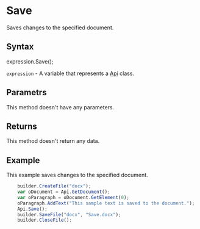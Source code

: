 # Save

Saves changes to the specified document.

## Syntax

expression.Save();

`expression` - A variable that represents a [Api](../Api.md) class.

## Parametrs

This method doesn't have any parameters.

## Returns

This method doesn't return any data.

## Example

This example saves changes to the specified document.

```javascript
	builder.CreateFile("docx");
	var oDocument = Api.GetDocument();
	var oParagraph = oDocument.GetElement(0);
	oParagraph.AddText("This sample text is saved to the document.");
	Api.Save();
	builder.SaveFile("docx", "Save.docx");
	builder.CloseFile();
```